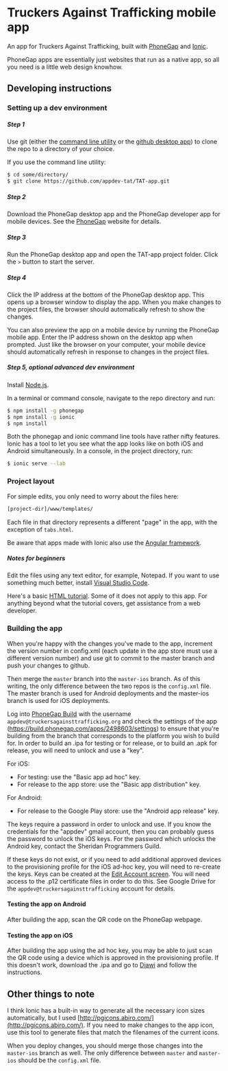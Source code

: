 # Truckers Against Trafficking mobile app

An app for Truckers Against Trafficking, built with [PhoneGap](http://phonegap.com/) and [Ionic](http://ionicframework.com/).

PhoneGap apps are essentially just websites that run as a native app, so all you need is a little web design knowhow.

## Developing instructions

### Setting up a dev environment

##### Step 1

Use git (either the [command line utility](https://git-scm.com/) or the [github desktop app](https://desktop.github.com/)) to clone the repo to a directory of your choice.

If you use the command line utility:

```sh
$ cd some/directory/
$ git clone https://github.com/appdev-tat/TAT-app.git
```

##### Step 2

Download the PhoneGap desktop app and the PhoneGap developer app for mobile devices. See the [PhoneGap](http://phonegap.com/) website for details.

##### Step 3

Run the PhoneGap desktop app and open the TAT-app project folder. Click the `>` button to start the server.

##### Step 4

Click the IP address at the bottom of the PhoneGap desktop app. This opens up a browser window to display the app. When you make changes to the project files, the browser should automatically refresh to show the changes.

You can also preview the app on a mobile device by running the PhoneGap mobile app. Enter the IP address shown on the desktop app when prompted. Just like the browser on your computer, your mobile device should automatically refresh in response to changes in the project files.

##### Step 5, optional advanced dev environment

Install [Node.js](https://nodejs.org/en/).

In a terminal or command console, navigate to the repo directory and run:

```sh
$ npm install -g phonegap
$ npm install -g ionic
$ npm install
```

Both the phonegap and ionic command line tools have rather nifty features. Ionic has a tool to let you see what the app looks like on both iOS and Android simultaneously. In a console, in the project directory, run:

```sh
$ ionic serve --lab
```

### Project layout

For simple edits, you only need to worry about the files here:

```sh
[project-dir]/www/templates/
```

Each file in that directory represents a different "page" in the app, with the exception of `tabs.html`.

Be aware that apps made with Ionic also use the [Angular framework](https://angularjs.org/).

##### Notes for beginners

Edit the files using any text editor, for example, Notepad. If you want to use something much better, install [Visual Studio Code](https://code.visualstudio.com).

Here's a basic [HTML tutorial](http://www.w3schools.com/html/). Some of it does not apply to this app. For anything beyond what the tutorial covers, get assistance from a web developer.

### Building the app

When you're happy with the changes you've made to the app, increment the version number in config.xml (each update in the app store must use a different version number) and use git to commit to the master branch and push your changes to github.

Then merge the `master` branch into the `master-ios` branch. As of this writing, the only difference between the two repos is the `config.xml` file. The master branch is used for Android deployments and the master-ios branch is used for iOS deployments.

Log into [PhoneGap Build](https://build.phonegap.com/) with the username `appdev@truckersagainsttrafficking.org` and check the settings of the app (https://build.phonegap.com/apps/2498603/settings) to ensure that you're building from the branch that corresponds to the platform you wish to build for. In order to build an .ipa for testing or for release, or to build an .apk for release, you will need to unlock and use a "key".

For iOS:
* For testing: use the "Basic app ad hoc" key.
* For release to the app store: use the "Basic app distribution" key.

For Android:
* For release to the Google Play store: use the "Android app release" key.

The keys require a password in order to unlock and use. If you know the credentials for the "appdev" gmail account, then you can probably guess the password to unlock the iOS keys. For the password which unlocks the Android key, contact the Sheridan Programmers Guild.

If these keys do not exist, or if you need to add additional approved devices to the provisioning profile for the iOS ad-hoc key, you will need to re-create the keys. Keys can be created at the [Edit Account screen](https://build.phonegap.com/people/edit). You will need access to the .p12 certificate files in order to do this. See Google Drive for the `appdev@truckersagainsttrafficking` account for details.

#### Testing the app on Android

After building the app, scan the QR code on the PhoneGap webpage.

#### Testing the app on iOS

After building the app using the ad hoc key, you may be able to just scan the QR code using a device which is approved in the provisioning profile. If this doesn't work, download the .ipa and go to [Diawi](https://www.diawi.com/) and follow the instructions.

## Other things to note

I think Ionic has a built-in way to generate all the necessary icon sizes automatically, but I used [http://pgicons.abiro.com/](http://pgicons.abiro.com/). If you need to make changes to the app icon, use this tool to generate files that match the filenames of the current icons.

When you deploy changes, you should merge those changes into the `master-ios` branch as well. The only difference between `master` and `master-ios` should be the `config.xml` file.